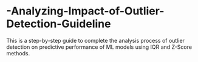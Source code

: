 # -Analyzing-Impact-of-Outlier-Detection-Guideline
This is a step-by-step guide to complete the analysis process of outlier detection on predictive performance of ML models using IQR and Z-Score methods.
